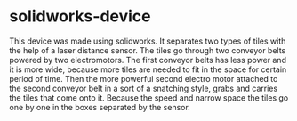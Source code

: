 # solidworks-device
This device was made using solidworks. It separates two types of tiles with the help of a laser distance sensor. The tiles go through two conveyor belts powered by two electromotors. The first conveyor belts has less power and it is more wide, because more tiles are needed to fit in the space for certain period of time. Then the more powerful second electro motor attached to the second conveyor belt in a sort of a snatching style, grabs and carries the tiles that come onto it. Because the speed and narrow space the tiles go one by one in the boxes separated by the sensor.
